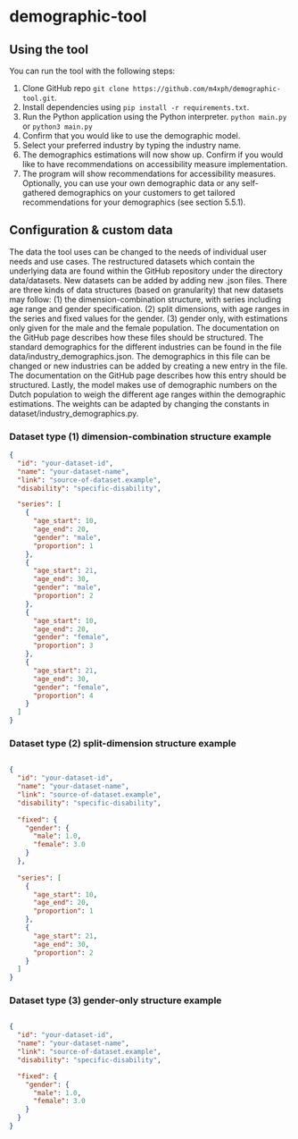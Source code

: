 # demographic-tool

## Using the tool

You can run the tool with the following steps:
1. Clone GitHub repo ```git clone https://github.com/m4xph/demographic-tool.git```.
2. Install dependencies using ```pip install -r requirements.txt```.
3. Run the Python application using the Python interpreter. ```python main.py``` or ```python3 main.py```
4. Confirm that you would like to use the demographic model.
5. Select your preferred industry by typing the industry name.
6. The demographics estimations will now show up. Confirm if you would like to have recommendations on accessibility measure implementation.
7. The program will show recommendations for accessibility measures.
Optionally, you can use your own demographic data or any self-gathered demographics on your customers to get tailored recommendations for your demographics (see section 5.5.1).

## Configuration & custom data

The data the tool uses can be changed to the needs of individual user needs and use cases. The restructured datasets which contain the underlying data are found within the GitHub repository under the directory data/datasets. New datasets can be added by adding new .json files. There are three kinds of data structures (based on granularity) that new datasets may follow: (1) the dimension-combination structure, with series including age range and gender specification. (2) split dimensions, with age ranges in the series and fixed values for the gender. (3) gender only, with estimations only given for the male and the female population. The documentation on the GitHub page describes how these files should be structured. 
The standard demographics for the different industries can be found in the file data/industry_demographics.json. The demographics in this file can be changed or new industries can be added by creating a new entry in the file. The documentation on the GitHub page describes how this entry should be structured.
Lastly, the model makes use of demographic numbers on the Dutch population to weigh the different age ranges within the demographic estimations. The weights can be adapted by changing the constants in dataset/industry_demographics.py.


### Dataset type (1) dimension-combination structure example
```json
{
  "id": "your-dataset-id",
  "name": "your-dataset-name",
  "link": "source-of-dataset.example",
  "disability": "specific-disability",

  "series": [
    {
      "age_start": 10,
      "age_end": 20,
      "gender": "male",
      "proportion": 1
    },
    {
      "age_start": 21,
      "age_end": 30,
      "gender": "male",
      "proportion": 2
    },
    {
      "age_start": 10,
      "age_end": 20,
      "gender": "female",
      "proportion": 3
    },
    {
      "age_start": 21,
      "age_end": 30,
      "gender": "female",
      "proportion": 4
    }
  ]
}
```

### Dataset type (2) split-dimension structure example
```json

{
  "id": "your-dataset-id",
  "name": "your-dataset-name",
  "link": "source-of-dataset.example",
  "disability": "specific-disability",
  
  "fixed": {
    "gender": {
      "male": 1.0,
      "female": 3.0
    }
  },
  
  "series": [
    {
      "age_start": 10,
      "age_end": 20,
      "proportion": 1
    },
    {
      "age_start": 21,
      "age_end": 30,
      "proportion": 2
    }
  ]
}
```

### Dataset type (3) gender-only structure example
```json

{
  "id": "your-dataset-id",
  "name": "your-dataset-name",
  "link": "source-of-dataset.example",
  "disability": "specific-disability",

  "fixed": {
    "gender": {
      "male": 1.0,
      "female": 3.0
    }
  }
}
```